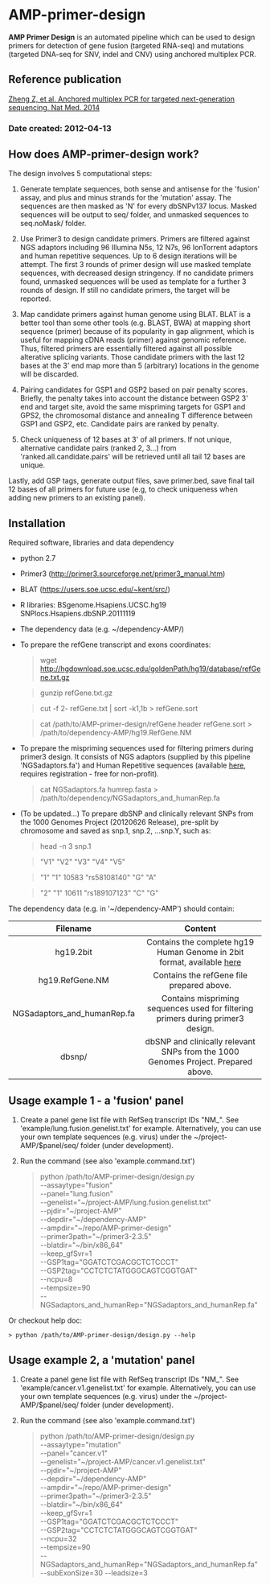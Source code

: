 # AMP-primer-design

**AMP Primer Design** is an automated pipeline which can be used to design primers for detection of gene fusion (targeted RNA-seq) and mutations (targeted DNA-seq for SNV, indel and CNV) using anchored multiplex PCR.

## Reference publication
[Zheng Z, et al. Anchored multiplex PCR for targeted next-generation sequencing. Nat Med. 2014](http://www.nature.com/nm/journal/v20/n12/full/nm.3729.html)
### Date created: 2012-04-13

## How does AMP-primer-design work?  

The design involves 5 computational steps:

1. Generate template sequences, both sense and antisense for the 'fusion' assay, and plus and minus strands for the 'mutation' assay. The sequences are then masked as 'N' for every dbSNPv137 locus. Masked sequences will be output to seq/ folder, and unmasked sequences to seq.noMask/ folder.


2. Use Primer3 to design candidate primers. Primers are filtered against NGS adaptors including 96 Illumina N5s, 12 N7s, 96 IonTorrent adaptors and human repetitive sequences. Up to 6 design iterations will be attempt. The first 3 rounds of primer design will use masked template sequences, with decreased design stringency. If no candidate primers found, unmasked sequences will be used as template for a further 3 rounds of design. If still no candidate primers, the target will be reported.

3. Map candidate primers against human genome using BLAT. BLAT is a better tool than some other tools (e.g. BLAST, BWA) at mapping short sequence (primer) because of its popularity in gap alignment, which is useful for mapping cDNA reads (primer) against genomic reference. Thus, filtered primers are essentially filtered against all possible alterative splicing variants. Those candidate primers with the last 12 bases at the 3' end map more than 5 (arbitrary) locations in the genome will be discarded.

4. Pairing candidates for GSP1 and GSP2 based on pair penalty scores. Briefly, the penalty takes into account the distance between GSP2 3' end and target site, avoid the same mispriming targets for GSP1 and GPS2, the chromosomal distance and annealing T difference between GSP1 and GSP2, etc. Candidate pairs are ranked by penalty.

5. Check uniqueness of 12 bases at 3' of all primers. If not unique, alternative candidate pairs (ranked 2, 3...) from 'ranked.all.candidate.pairs' will be retrieved until all tail 12 bases are unique.

Lastly, add GSP tags, generate output files, save primer.bed, save final tail 12 bases of all primers for future use (e.g, to check uniqueness when adding new primers to an existing panel).

## Installation

Required software, libraries and data dependency

- python 2.7
- Primer3 (http://primer3.sourceforge.net/primer3_manual.htm)
- BLAT (https://users.soe.ucsc.edu/~kent/src/)
- R libraries: BSgenome.Hsapiens.UCSC.hg19
                SNPlocs.Hsapiens.dbSNP.20111119
- The dependency data (e.g. ~/dependency-AMP/)
- To prepare the refGene transcript and exons coordinates:

    > wget http://hgdownload.soe.ucsc.edu/goldenPath/hg19/database/refGene.txt.gz

    > gunzip refGene.txt.gz

    > cut -f 2- refGene.txt | sort -k1,1b > refGene.sort 

    > cat /path/to/AMP-primer-design/refGene.header refGene.sort > /path/to/dependency-AMP/hg19.RefGene.NM

- To prepare the mispriming sequences used for filtering primers during primer3 design. It consists of NGS adaptors (supplied by this pipeline 'NGSadaptors.fa') and Human Repetitive sequences (available [here](http://www.girinst.org/server/RepBase/index.php), requires registration - free for non-profit).

    > cat NGSadaptors.fa humrep.fasta > /path/to/dependency/NGSadaptors_and_humanRep.fa

- (To be updated...) To prepare dbSNP and clinically relevant SNPs from the 1000 Genomes Project (20120626 Release), pre-split by chromosome and saved as snp.1, snp.2, ...snp.Y, such as:

    > head -n 3 snp.1

    > "V1" "V2" "V3" "V4" "V5"

    > "1" "1" 10583 "rs58108140" "G" "A"

    > "2" "1" 10611 "rs189107123" "C" "G"

The dependency data (e.g. in '~/dependency-AMP') should contain:

| Filename    | Content |
| :---------: |:-------:|
| hg19.2bit   | Contains the complete hg19 Human Genome in 2bit format, available [here](http://hgdownload.cse.ucsc.edu/goldenPath/hg19/bigZips/hg19.2bit) |
| hg19.RefGene.NM | Contains the refGene file prepared above. |
| NGSadaptors_and_humanRep.fa | Contains mispriming sequences used for filtering primers during primer3 design. |
| dbsnp/  | dbSNP and clinically relevant SNPs from the 1000 Genomes Project. Prepared above. |


## Usage example 1 - a 'fusion' panel

1. Create a panel gene list file with RefSeq transcript IDs "NM_". See 'example/lung.fusion.genelist.txt' for example. Alternatively, you can use your own template sequences (e.g. virus) under the ~/project-AMP/$panel/seq/ folder (under development).

2. Run the command (see also 'example.command.txt')

    > python /path/to/AMP-primer-design/design.py \
    >    --assaytype="fusion"  \
    >    --panel="lung.fusion"  \
    >    --genelist="~/project-AMP/lung.fusion.genelist.txt"  \
    >    --pjdir="~/project-AMP"  \
    >    --depdir="~/dependency-AMP"  \
    >    --ampdir="~/repo/AMP-primer-design"  \
    >    --primer3path="~/primer3-2.3.5"  \
    >    --blatdir="~/bin/x86_64" \
    >    --keep_gfSvr=1 \
    >    --GSP1tag="GGATCTCGACGCTCTCCCT"  \
    >    --GSP2tag="CCTCTCTATGGGCAGTCGGTGAT"  \
    >    --ncpu=8  \
    >    --tempsize=90  \
    >    --NGSadaptors_and_humanRep="NGSadaptors_and_humanRep.fa"

Or checkout help doc:

    > python /path/to/AMP-primer-design/design.py --help


## Usage example 2, a 'mutation' panel

1. Create a panel gene list file with RefSeq transcript IDs "NM_". See 'example/cancer.v1.genelist.txt' for example. Alternatively, you can use your own template sequences (e.g. virus) under the ~/project-AMP/$panel/seq/ folder (under development).

2. Run the command (see also 'example.command.txt')

    > python /path/to/AMP-primer-design/design.py \
    >    --assaytype="mutation"  \
    >    --panel="cancer.v1"  \
    >    --genelist="~/project-AMP/cancer.v1.genelist.txt"  \
    >    --pjdir="~/project-AMP"  \
    >    --depdir="~/dependency-AMP"  \
    >    --ampdir="~/repo/AMP-primer-design"  \
    >    --primer3path="~/primer3-2.3.5"  \
    >    --blatdir="~/bin/x86_64" \
    >    --keep_gfSvr=1 \
    >    --GSP1tag="GGATCTCGACGCTCTCCCT"  \
    >    --GSP2tag="CCTCTCTATGGGCAGTCGGTGAT"  \
    >    --ncpu=32  \
    >    --tempsize=90  \
    >    --NGSadaptors_and_humanRep="NGSadaptors_and_humanRep.fa"
    >    --subExonSize=30
    >    --leadsize=3

